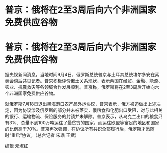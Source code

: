 # 普京：俄将在2至3周后向六个非洲国家免费供应谷物

# 普京：俄将在2至3周后向六个非洲国家免费供应谷物

据央视新闻消息，当地时间9月4日，俄罗斯总统普京与土耳其总统埃尔多安在索契会谈后共见记者。普京积极评价俄土关系现状，表示两国在经贸、金融、能源、农业、抗震救灾等各领域合作发展顺利。普京称，俄罗斯将在2至3周后开始向六个非洲国家免费供应谷物。

就俄罗斯7月18日退出黑海港口农产品外运协议，普京表示，俄方被迫做出上述决定，因为协议涉及俄罗斯的部分并未被落实，俄粮食和化肥出口受阻，对与此相关的银行、运输物流、保险服务的封锁并未解除。普京表示，从乌克兰出口的粮食只有3%、总量不到100万吨运往了最贫穷的国家，而运往欧盟等富足的地区和国家的比例高于70%。普京再次强调，在协议所有共识全部履行后，俄罗斯才愿随时“重启”协议。（总台记者
宋瑶 王斌）

编辑 邓淑红

